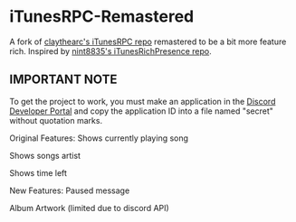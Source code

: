 # iTunesRPC-Remastered

A fork of [claythearc's iTunesRPC repo](https://github.com/claythearc/iTunesRPC) remastered to be a bit more feature rich.
Inspired by [nint8835's iTunesRichPresence repo](https://github.com/nint8835/iTunesRichPresence).

## IMPORTANT NOTE
To get the project to work, you must make an application in the [Discord Developer Portal](https://discord.com/developers/applications) and copy the
application ID into a file named "secret" without quotation marks.

Original Features:
Shows currently playing song

Shows songs artist

Shows time left


New Features:
Paused message

Album Artwork (limited due to discord API)

